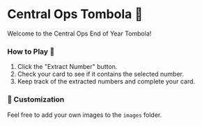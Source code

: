 # Central Ops Tombola 🎉

Welcome to the Central Ops End of Year Tombola! 

### How to Play 🚀

1. Click the "Extract Number" button.
2. Check your card to see if it contains the selected number.
3. Keep track of the extracted numbers and complete your card.

### 🎨 Customization

Feel free to add your own images to the `images` folder.
